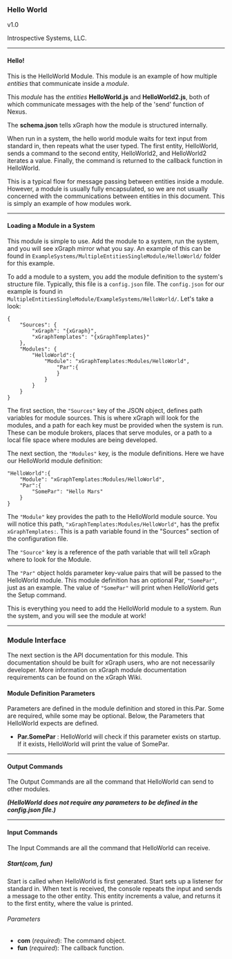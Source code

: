 
### Hello World

v1.0

Introspective Systems, LLC.

---
#### Hello!

This is the HelloWorld Module. This module is an example of how
multiple *entities* that communicate inside a *module*.

This *module* has the *entities* **HelloWorld.js** and
**HelloWorld2.js**, both of which communicate messages with the help
of the 'send' function of Nexus.

The **schema.json** tells xGraph how the module is structured internally.


When run in a system, the hello world module waits for text input from
standard in, then repeats what the user typed. The first entity,
HelloWorld, sends a command to the second entity, HelloWorld2, and
HelloWorld2 iterates a value. Finally, the command is returned to the
callback function in HelloWorld.

This is a typical flow for message passing between entities inside a
module. However, a module is usually fully encapsulated, so we are not
usually concerned with the communications between entities in this
document. This is simply an example of how modules work.

---

#### Loading a Module in a System

This module is simple to use. Add the module to a system, run the system,
and you will see xGraph mirror what you say. An example of this can be
found in `ExampleSystems/MultipleEntitiesSingleModule/HelloWorld/` folder for this example.

To add a module to a system, you add the module definition to the system's
structure file. Typically, this file is a `config.json` file. The
`config.json` for our example is found in
`MultipleEntitiesSingleModule/ExampleSystems/HelloWorld/`. Let's take a look:

```
{
    "Sources": {
        "xGraph": "{xGraph}",
        "xGraphTemplates": "{xGraphTemplates}"
    },
    "Modules": {
        "HelloWorld":{
            "Module": "xGraphTemplates:Modules/HelloWorld",
                "Par":{
                }
            }
        }
    }
}
```

The first section, the `"Sources"` key of the JSON object, defines path
variables for module sources. This is where xGraph will look for the
modules, and a path for each key must be provided when the system is run.
These can be module brokers, places that serve modules, or a path to a
local file space where modules are being developed.

The next section, the `"Modules"` key, is the module definitions. Here we
have our HelloWorld module definition:

```
"HelloWorld":{
    "Module": "xGraphTemplates:Modules/HelloWorld",
    "Par":{
        "SomePar": "Hello Mars"
    }
}
```

The `"Module"` key provides the path to the HelloWorld module source. You
will notice this path,
`"xGraphTemplates:Modules/HelloWorld"`,
has the prefix `xGraphTemplates:`. This is a path variable found in the
"Sources" section of the configuration file.

The `"Source"` key is a reference of the path variable that will tell
xGraph where to look for the Module.

The `"Par"` object holds parameter key-value pairs that will be passed to
the HelloWorld module. This module definition has an optional Par,
`"SomePar"`, just as an example. The value of `"SomePar"` will print
when HelloWorld gets the Setup command.

This is everything you need to add the HelloWorld module to a system.
Run the system, and you will see the module at work!

---

### Module Interface

The next section is the API documentation for this module. This
documentation should be built for xGraph users, who are not necessarily
developer. More information on xGraph module documentation requirements
can be found on the xGraph Wiki.

#### Module Definition Parameters

Parameters are defined in the module definition and stored in this.Par.
Some are required, while some may be optional. Below, the Parameters
that HelloWorld expects are defined.

- **Par.SomePar** : HelloWorld will check if this parameter exists on
startup. If it exists, HelloWorld will print the value of SomePar.

---

#### Output Commands

The Output Commands are all the command that HelloWorld can send to
other modules.

***(HelloWorld does not require any parameters to be defined in the
config.json file.)***

---

#### Input Commands
The Input Commands are all the command that HelloWorld can
receive.

##### Start(com, fun)
Start is called when HelloWorld is first generated. Start sets up a
listener for standard in. When text is received, the console repeats
the input and sends a message to the other entity. This entity
increments a value, and returns it to the first entity, where the value
is printed.

###### Parameters
- **com** (*required*): The command object.
- **fun** (*required*): The callback function.
